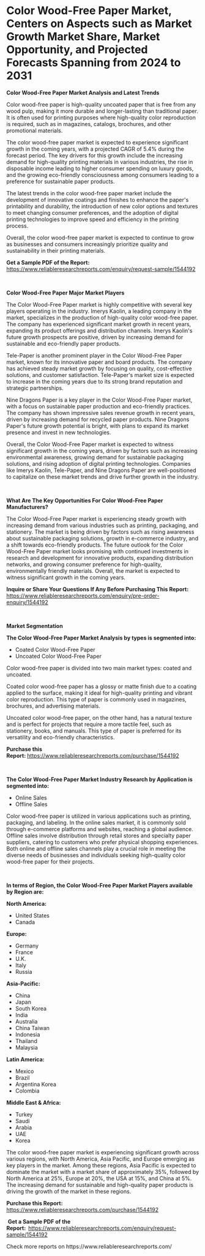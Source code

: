<p><h1>Color Wood-Free Paper Market, Centers on Aspects such as Market Growth Market Share, Market Opportunity, and Projected Forecasts Spanning from 2024 to 2031</h1></p><p><strong>Color Wood-Free Paper Market Analysis and Latest Trends</strong></p>
<p><p>Color wood-free paper is high-quality uncoated paper that is free from any wood pulp, making it more durable and longer-lasting than traditional paper. It is often used for printing purposes where high-quality color reproduction is required, such as in magazines, catalogs, brochures, and other promotional materials.</p><p>The color wood-free paper market is expected to experience significant growth in the coming years, with a projected CAGR of 5.4% during the forecast period. The key drivers for this growth include the increasing demand for high-quality printing materials in various industries, the rise in disposable income leading to higher consumer spending on luxury goods, and the growing eco-friendly consciousness among consumers leading to a preference for sustainable paper products.</p><p>The latest trends in the color wood-free paper market include the development of innovative coatings and finishes to enhance the paper's printability and durability, the introduction of new color options and textures to meet changing consumer preferences, and the adoption of digital printing technologies to improve speed and efficiency in the printing process.</p><p>Overall, the color wood-free paper market is expected to continue to grow as businesses and consumers increasingly prioritize quality and sustainability in their printing materials.</p></p>
<p><strong>Get a Sample PDF of the Report:&nbsp;</strong> <a href="https://www.reliableresearchreports.com/enquiry/request-sample/1544192">https://www.reliableresearchreports.com/enquiry/request-sample/1544192</a></p>
<p>&nbsp;</p>
<p><strong>Color Wood-Free Paper Major Market Players</strong></p>
<p><p>The Color Wood-Free Paper market is highly competitive with several key players operating in the industry. Imerys Kaolin, a leading company in the market, specializes in the production of high-quality color wood-free paper. The company has experienced significant market growth in recent years, expanding its product offerings and distribution channels. Imerys Kaolin's future growth prospects are positive, driven by increasing demand for sustainable and eco-friendly paper products.</p><p>Tele-Paper is another prominent player in the Color Wood-Free Paper market, known for its innovative paper and board products. The company has achieved steady market growth by focusing on quality, cost-effective solutions, and customer satisfaction. Tele-Paper's market size is expected to increase in the coming years due to its strong brand reputation and strategic partnerships.</p><p>Nine Dragons Paper is a key player in the Color Wood-Free Paper market, with a focus on sustainable paper production and eco-friendly practices. The company has shown impressive sales revenue growth in recent years, driven by increasing demand for recycled paper products. Nine Dragons Paper's future growth potential is bright, with plans to expand its market presence and invest in new technologies.</p><p>Overall, the Color Wood-Free Paper market is expected to witness significant growth in the coming years, driven by factors such as increasing environmental awareness, growing demand for sustainable packaging solutions, and rising adoption of digital printing technologies. Companies like Imerys Kaolin, Tele-Paper, and Nine Dragons Paper are well-positioned to capitalize on these market trends and drive further growth in the industry.</p></p>
<p>&nbsp;</p>
<p><strong>What Are The Key Opportunities For Color Wood-Free Paper Manufacturers?</strong></p>
<p><p>The Color Wood-Free Paper market is experiencing steady growth with increasing demand from various industries such as printing, packaging, and stationery. The market is being driven by factors such as rising awareness about sustainable packaging solutions, growth in e-commerce industry, and a shift towards eco-friendly products. The future outlook for the Color Wood-Free Paper market looks promising with continued investments in research and development for innovative products, expanding distribution networks, and growing consumer preference for high-quality, environmentally friendly materials. Overall, the market is expected to witness significant growth in the coming years.</p></p>
<p><strong>Inquire or Share Your Questions If Any Before Purchasing This Report:</strong> <a href="https://www.reliableresearchreports.com/enquiry/pre-order-enquiry/1544192">https://www.reliableresearchreports.com/enquiry/pre-order-enquiry/1544192</a></p>
<p>&nbsp;</p>
<p><strong>Market Segmentation</strong></p>
<p><strong>The Color Wood-Free Paper Market Analysis by types is segmented into:</strong></p>
<p><ul><li>Coated Color Wood-Free Paper</li><li>Uncoated Color Wood-Free Paper</li></ul></p>
<p><p>Color wood-free paper is divided into two main market types: coated and uncoated. </p><p>Coated color wood-free paper has a glossy or matte finish due to a coating applied to the surface, making it ideal for high-quality printing and vibrant color reproduction. This type of paper is commonly used in magazines, brochures, and advertising materials.</p><p>Uncoated color wood-free paper, on the other hand, has a natural texture and is perfect for projects that require a more tactile feel, such as stationery, books, and manuals. This type of paper is preferred for its versatility and eco-friendly characteristics.</p></p>
<p><strong>Purchase this Report:&nbsp;</strong><a href="https://www.reliableresearchreports.com/purchase/1544192">https://www.reliableresearchreports.com/purchase/1544192</a></p>
<p>&nbsp;</p>
<p><strong>The Color Wood-Free Paper Market Industry Research by Application is segmented into:</strong></p>
<p><ul><li>Online Sales</li><li>Offline Sales</li></ul></p>
<p><p>Color wood-free paper is utilized in various applications such as printing, packaging, and labeling. In the online sales market, it is commonly sold through e-commerce platforms and websites, reaching a global audience. Offline sales involve distribution through retail stores and specialty paper suppliers, catering to customers who prefer physical shopping experiences. Both online and offline sales channels play a crucial role in meeting the diverse needs of businesses and individuals seeking high-quality color wood-free paper for their projects.</p></p>
<p>&nbsp;</p>
<p><strong>In terms of Region, the Color Wood-Free Paper Market Players available by Region are:</strong></p>
<p>
    <p> <strong> North America: </strong>
        <ul>
            <li>United States</li>
            <li>Canada</li>
        </ul>
        </p> 
    <p> <strong> Europe: </strong>
        <ul>
            <li>Germany</li>
            <li>France</li>
            <li>U.K.</li>
            <li>Italy</li>
            <li>Russia</li>
        </ul>
        </p> 
    <p> <strong> Asia-Pacific: </strong>
        <ul>
            <li>China</li>
            <li>Japan</li>
            <li>South Korea</li>
            <li>India</li>
            <li>Australia</li>
            <li>China Taiwan</li>
            <li>Indonesia</li>
            <li>Thailand</li>
            <li>Malaysia</li>
        </ul>
        </p> 
    <p> <strong> Latin America: </strong>
        <ul>
            <li>Mexico</li>
            <li>Brazil</li>
            <li>Argentina Korea</li>
            <li>Colombia</li>
        </ul>
        </p> 
    <p> <strong> Middle East & Africa: </strong>
        <ul>
            <li>Turkey</li>
            <li>Saudi</li>
            <li>Arabia</li>
            <li>UAE</li>
            <li>Korea</li>
        </ul>
    </p>
    </p>
<p><p>The color wood-free paper market is experiencing significant growth across various regions, with North America, Asia Pacific, and Europe emerging as key players in the market. Among these regions, Asia Pacific is expected to dominate the market with a market share of approximately 35%, followed by North America at 25%, Europe at 20%, the USA at 15%, and China at 5%. The increasing demand for sustainable and high-quality paper products is driving the growth of the market in these regions.</p></p>
<p><strong>Purchase this Report: </strong><a href="https://www.reliableresearchreports.com/purchase/1544192">https://www.reliableresearchreports.com/purchase/1544192</a></p>
<p>&nbsp;<strong>Get a Sample PDF of the Report:&nbsp;&nbsp;</strong><a href="https://www.reliableresearchreports.com/enquiry/request-sample/1544192">https://www.reliableresearchreports.com/enquiry/request-sample/1544192</a></p>
<p><strong></strong></p>
<p>Check more reports on https://www.reliableresearchreports.com/</p>